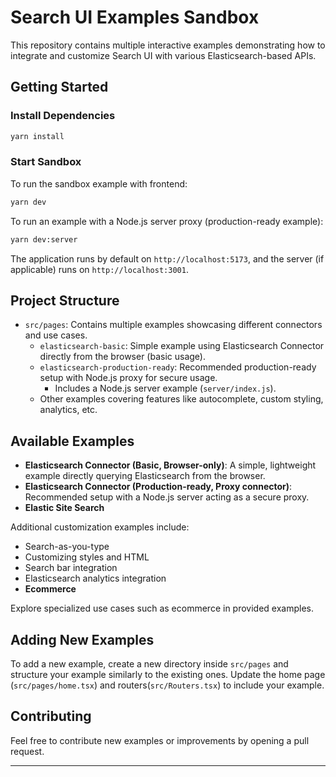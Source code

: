 # Search UI Examples Sandbox

This repository contains multiple interactive examples demonstrating how to integrate and customize Search UI with various Elasticsearch-based APIs.

## Getting Started

### Install Dependencies

```bash
yarn install
```

### Start Sandbox

To run the sandbox example with frontend:

```bash
yarn dev
```

To run an example with a Node.js server proxy (production-ready example):

```bash
yarn dev:server
```

The application runs by default on `http://localhost:5173`, and the server (if applicable) runs on `http://localhost:3001`.

## Project Structure

- `src/pages`: Contains multiple examples showcasing different connectors and use cases.
  - `elasticsearch-basic`: Simple example using Elasticsearch Connector directly from the browser (basic usage).
  - `elasticsearch-production-ready`: Recommended production-ready setup with Node.js proxy for secure usage.
    - Includes a Node.js server example (`server/index.js`).
  - Other examples covering features like autocomplete, custom styling, analytics, etc.

## Available Examples

- **Elasticsearch Connector (Basic, Browser-only)**: A simple, lightweight example directly querying Elasticsearch from the browser.
- **Elasticsearch Connector (Production-ready, Proxy connector)**: Recommended setup with a Node.js server acting as a secure proxy.
- **Elastic Site Search**

Additional customization examples include:

- Search-as-you-type
- Customizing styles and HTML
- Search bar integration
- Elasticsearch analytics integration
- **Ecommerce**

Explore specialized use cases such as ecommerce in provided examples.

## Adding New Examples

To add a new example, create a new directory inside `src/pages` and structure your example similarly to the existing ones. Update the home page (`src/pages/home.tsx`) and routers(`src/Routers.tsx`) to include your example.

## Contributing

Feel free to contribute new examples or improvements by opening a pull request.

---
